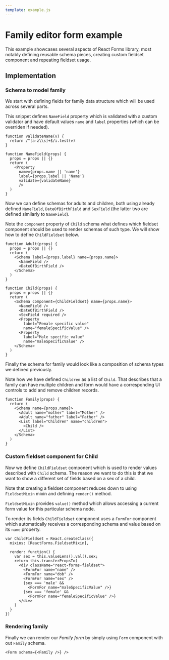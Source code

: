 ```yaml
---
template: example.js
---
```


# Family editor form example

This example showcases several aspects of React Forms library, most notably
defining reusable schema pieces, creating custom fieldset component and
repeating fieldset usage.

<div id="example"></div>

## Implementation

### Schema to model family

We start with defining fields for family data structure which will be used
across several parts.

This snippet defines `NameField` property which is validated with a custom
validator and have default values `name` and `label` properties (which can be
overriden if needed).

```
function validateName(v) {
  return /^[a-z\\s]+$/i.test(v)
}

function NameField(props) {
  props = props || {}
  return (
    <Property
      name={props.name || 'name'}
      label={props.label || 'Name'}
      validate={validateName}
      />
  )
}
```

Now we can define schemas for adults and children, both using already defined
`NameField`, `DateOfBirthField` and `SexField` (the latter two are defined
similarly to `NameField`).

Note the `component` property of `Child` schema what defines which fieldset
component should be used to render schemas of such type. We will show how to
define `ChildFieldset` below.

```
function Adult(props) {
  props = props || {}
  return (
    <Schema label={props.label} name={props.name}>
      <NameField />
      <DateOfBirthField />
    </Schema>
  )
}

function Child(props) {
  props = props || {}
  return (
    <Schema component={ChildFieldset} name={props.name}>
      <NameField />
      <DateOfBirthField />
      <SexField required />
      <Property
        label="Female specific value"
        name="femaleSpecificValue" />
      <Property
        label="Male specific value"
        name="maleSpecificValue" />
    </Schema>
  )
}
```

Finally the schema for family would look like a composition of schema types we
defined previously.

Note how we have defined `Children` as a list of `Child`. That describes that a
family can have multiple children and form would have a corresponding UI
controls to add and remove children records.

```
function Family(props) {
  return (
    <Schema name={props.name}>
      <Adult name="mother" label="Mother" />
      <Adult name="father" label="Father" />
      <List label="Children" name="children">
        <Child />
      </List>
    </Schema>
  )
}
```

### Custom fieldset component for Child

Now we define `ChildFieldset` component which is used to render values described
with `Child` schema. The reason we want to do this is that we want to show a
different set of fields based on a sex of a child.

Note that creating a fieldset component reduces down to using `FieldsetMixin`
mixin and defining `render()` method.

`FieldsetMixin` provides `value()` method which allows accessing a current form
value for this particular schema node.

To render its fields `ChildFieldset` component uses a `FormFor` component which
automatically receives a corresponding schema and value based on its `name`
property.

```
var ChildFieldset = React.createClass({
  mixins: [ReactForms.FieldsetMixin],

  render: function() {
    var sex = this.valueLens().val().sex;
    return this.transferPropsTo(
      <div className="react-forms-fieldset">
        <FormFor name="name" />
        <FormFor name="dob" />
        <FormFor name="sex" />
        {sex === 'male' &&
          <FormFor name="maleSpecificValue" />}
        {sex === 'female' &&
          <FormFor name="femaleSpecificValue" />}
      </div>
    )
  }
})
```

### Rendering family

Finally we can render our *Family form* by simply using `Form` component with
out `Family` schema.

```
<Form schema={<Family />} />
```
